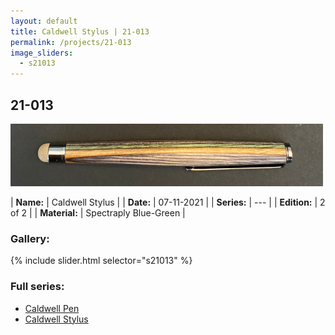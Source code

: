 ```yaml
---
layout: default
title: Caldwell Stylus | 21-013
permalink: /projects/21-013
image_sliders:
  - s21013
---
```


## 21-013

![Your Stylus](/projects/imgs/21013/header-21-013.png)

| **Name:**     | Caldwell Stylus       |
| **Date:**     | 07-11-2021  |
| **Series:**   | ---         |
| **Edition:**  | 2 of 2      |
| **Material:** | Spectraply Blue-Green |

### Gallery:

{% include slider.html selector="s21013" %}

### Full series:

- [Caldwell Pen](/projects/21-010)
- [Caldwell Stylus](/projects/21-013)
